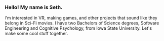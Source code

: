 ### Hello! My name is Seth.

I'm interested in VR, making games, and other projects that sound like they belong in Sci-Fi movies.
I have two Bachelors of Science degrees, Software Engineering and Cognitive Psychology, from Iowa State University.
Let's make some cool stuff together.
